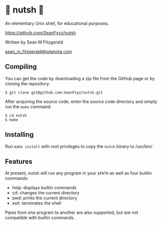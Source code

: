 # 🥜 nutsh 🥜
An elementary Unix shell, for educational purposes.

https://github.com/SeanFxyz/nutsh

Written by Sean M Fitzgerald

sean_m_fitzgerald@tutanota.com

## Compiling
You can get the code by downloading a zip file from the GitHub page or by cloning the repository:
```
$ git clone git@github.com:SeanFxyz/nutsh.git
```

After acquiring the source code, enter the source code directory and simply run the `make` command:
```
$ cd nutsh
$ make
```

## Installing
Run `make install` with root privileges to copy the `nutsh` binary to /usr/bin/

## Features

At present, nutsh will run any program in your `$PATH` as well as four builtin commands:
* help: displays builtin commands
* cd: changes the current directory
* pwd: prints the current directory
* exit: terminates the shell

Pipes from one program to another are also supported, but are not compatible with builtin commands.
